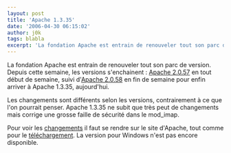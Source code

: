 ```yaml
---
layout: post
title: 'Apache 1.3.35'
date: '2006-04-30 06:15:02'
author: j0k
tags: blabla
excerpt: 'La fondation Apache est entrain de renouveler tout son parc de version.   Depuis cette semaine, les versions s''enchainent : [Apache 2.0.57](http://www.j0k3r.net/news-apache-2-0-57-1250.html) en tout début de semaine, suivi d''[Apache 2.0.58](http://www.j0k3r.net/news-apache-2-0-58-1258.html) en fin de semaine pour enfin arriver à Apache 1.3.35,      ...'
---
```


La fondation Apache est entrain de renouveler tout son parc de version.   Depuis cette semaine, les versions s'enchainent : [Apache 2.0.57](http://www.j0k3r.net/news-apache-2-0-57-1250.html) en tout début de semaine, suivi d'[Apache 2.0.58](http://www.j0k3r.net/news-apache-2-0-58-1258.html) en fin de semaine pour enfin arriver à Apache 1.3.35, aujourd'hui.

Les changements sont différents selon les versions, contrairement à ce que l'on pourrait penser. Apache 1.3.35 ne subit que très peut de changements mais corrige une grosse faille de sécurité dans le mod_imap.

Pour voir les [changements](http://www.apache.org/dist/httpd/Announcement1.3.html) il faut se rendre sur le site d'Apache, tout comme pour le [téléchargement](http://www.apache.org/dist/httpd/). La version pour Windows n'est pas encore disponible.
